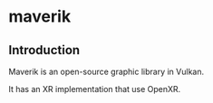 # maverik

## Introduction

Maverik is an open-source graphic library in Vulkan.

It has an XR implementation that use OpenXR.